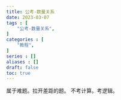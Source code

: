 ```yaml
---
title: 公考-数量关系
date: 2023-03-07
tags : [
	"公考-数量关系",
]
categories : [
	"教程",
]
series : []
aliases : []
draft: false
toc: true
---
```


属于难题。拉开差距的题。
不考计算。考逻辑。